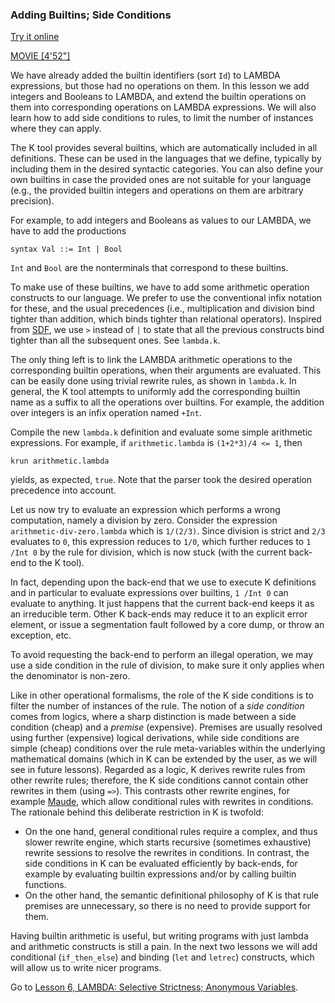 <!-- Copyright (c) 2012-2019 K Team. All Rights Reserved. -->

### Adding Builtins; Side Conditions

[Try it online](http://kframework.org/tool/run/?autoload=tutorial/1_k/1_lambda/lesson_5/lambda.k)

[MOVIE [4'52"]](http://youtu.be/T1aI04q3l9U)

We have already added the builtin identifiers (sort `Id`) to LAMBDA expressions,
but those had no operations on them.  In this lesson we add integers and
Booleans to LAMBDA, and extend the builtin operations on them into
corresponding operations on LAMBDA expressions.  We will also learn how to add
side conditions to rules, to limit the number of instances where they can
apply.

The K tool provides several builtins, which are automatically included in all
definitions.  These can be used in the languages that we define, typically by
including them in the desired syntactic categories.  You can also define your
own builtins in case the provided ones are not suitable for your language
(e.g., the provided builtin integers and operations on them are arbitrary
precision).

For example, to add integers and Booleans as values to our LAMBDA, we have to
add the productions

    syntax Val ::= Int | Bool

`Int` and `Bool` are the nonterminals that correspond to these builtins.

To make use of these builtins, we have to add some arithmetic operation
constructs to our language.  We prefer to use the conventional infix notation
for these, and the usual precedences (i.e., multiplication and division bind
tighter than addition, which binds tighter than relational operators).
Inspired from [SDF](http://www.syntax-definition.org/), we use `>` instead of
`|` to state that all the previous constructs bind tighter than all the
subsequent ones.  See `lambda.k`.

The only thing left is to link the LAMBDA arithmetic operations to the
corresponding builtin operations, when their arguments are evaluated.
This can be easily done using trivial rewrite rules, as shown in `lambda.k`.
In general, the K tool attempts to uniformly add the corresponding builtin
name as a suffix to all the operations over builtins.  For example, the
addition over integers is an infix operation named `+Int`.

Compile the new `lambda.k` definition and evaluate some simple arithmetic
expressions.  For example, if `arithmetic.lambda` is `(1+2*3)/4 <= 1`, then

    krun arithmetic.lambda

yields, as expected, `true`.  Note that the parser took the desired operation
precedence into account.

Let us now try to evaluate an expression which performs a wrong computation,
namely a division by zero.  Consider the expression `arithmetic-div-zero.lambda`
which is `1/(2/3)`.  Since division is strict and `2/3` evaluates to `0`, this
expression reduces to `1/0`, which further reduces to `1 /Int 0` by the rule for
division, which is now stuck (with the current back-end to the K tool).

In fact, depending upon the back-end that we use to execute K definitions and
in particular to evaluate expressions over builtins, `1 /Int 0` can evaluate to
anything.  It just happens that the current back-end keeps it as an
irreducible term.  Other K back-ends may reduce it to an explicit error
element, or issue a segmentation fault followed by a core dump, or throw an
exception, etc.

To avoid requesting the back-end to perform an illegal operation, we may use a
side condition in the rule of division, to make sure it only applies when the
denominator is non-zero.

Like in other operational formalisms, the role of the K side
conditions is to filter the number of instances of the rule.  The notion
of a *side condition* comes from logics, where a sharp distinction is made
between a side condition (cheap) and a *premise* (expensive).  Premises are
usually resolved using further (expensive) logical derivations, while side
conditions are simple (cheap) conditions over the rule meta-variables within
the underlying mathematical domains (which in K can be extended by the user,
as we will see in future lessons).  Regarded as a logic, K derives rewrite
rules from other rewrite rules; therefore, the K side conditions cannot
contain other rewrites in them (using `=>`).  This contrasts other rewrite
engines, for example [Maude](http://maude.cs.illinois.edu/), which
allow conditional rules with rewrites in conditions.
The rationale behind this deliberate restriction in K is twofold:
- On the one hand, general conditional rules require a complex, and thus slower
rewrite engine, which starts recursive (sometimes exhaustive) rewrite sessions
to resolve the rewrites in conditions.  In contrast, the side conditions in K
can be evaluated efficiently by back-ends, for example by evaluating builtin
expressions and/or by calling builtin functions.
- On the other hand, the semantic definitional philosophy of K is that rule
premises are unnecessary, so there is no need to provide support for them.

Having builtin arithmetic is useful, but writing programs with just lambda
and arithmetic constructs is still a pain.  In the next two lessons we will
add conditional (`if_then_else`) and binding (`let` and `letrec`) constructs,
which will allow us to write nicer programs.

Go to [Lesson 6, LAMBDA: Selective Strictness; Anonymous Variables](../lesson_6/README.md).


